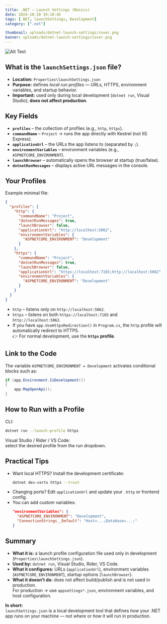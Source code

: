 ```yaml
---
title: .NET – Launch Settings (Basics)
date: 2024-10-20 19:10:45
tags: [.NET, launchSettings, Development]
category: [".net"]

thumbnail: uploads/dotnet-launch-settings/cover.png
banner: uploads/dotnet-launch-settings/cover.png
---
```

![Alt Text](uploads/dotnet-launch-settings/cover.png)

## What is the `launchSettings.json` file?

- **Location:** `Properties\launchSettings.json`  
- **Purpose:** defines *local run profiles* — URLs, HTTPS, environment variables, and startup behavior.  
- **Important:** used only during local development (`dotnet run`, Visual Studio); **does not affect production**.

<!--more-->


## Key Fields

- **`profiles`** – the collection of profiles (e.g., `http`, `https`).  
- **`commandName`** – `Project` → runs the app directly with Kestrel (not IIS Express).  
- **`applicationUrl`** – the URLs the app listens to (separated by `;`).  
- **`environmentVariables`** – environment variables (e.g., `ASPNETCORE_ENVIRONMENT`).  
- **`launchBrowser`** – automatically opens the browser at startup (true/false).  
- **`dotnetRunMessages`** – displays active URL messages in the console.


## Your Profiles

Example minimal file:

```json
{
  "profiles": {
    "http": {
      "commandName": "Project",
      "dotnetRunMessages": true,
      "launchBrowser": false,
      "applicationUrl": "http://localhost:5062",
      "environmentVariables": {
        "ASPNETCORE_ENVIRONMENT": "Development"
      }
    },
    "https": {
      "commandName": "Project",
      "dotnetRunMessages": true,
      "launchBrowser": false,
      "applicationUrl": "https://localhost:7165;http://localhost:5062",
      "environmentVariables": {
        "ASPNETCORE_ENVIRONMENT": "Development"
      }
    }
  }
}
```

- `http` – listens only on `http://localhost:5062`.  
- `https` – listens on both `https://localhost:7165` and `http://localhost:5062`.  
- If you have `app.UseHttpsRedirection()` in `Program.cs`, the `http` profile will automatically redirect to HTTPS.  
  👉 For normal development, use the **`https` profile**.


## Link to the Code

The variable `ASPNETCORE_ENVIRONMENT = Development` activates conditional blocks such as:

```csharp
if (app.Environment.IsDevelopment())
{
    app.MapOpenApi();
}
```


## How to Run with a Profile

CLI:
```bash
dotnet run --launch-profile https
```

Visual Studio / Rider / VS Code:  
select the desired profile from the run dropdown.


## Practical Tips

- Want local HTTPS? Install the development certificate:
  ```bash
  dotnet dev-certs https --trust
  ```
- Changing ports? Edit `applicationUrl` and update your `.http` or frontend config.  
- You can add custom variables:
  ```json
  "environmentVariables": {
    "ASPNETCORE_ENVIRONMENT": "Development",
    "ConnectionStrings__Default": "Host=...;Database=...;"
  }
  ```


## Summary

- **What it is:** a launch profile configuration file used only in development (`Properties\launchSettings.json`).  
- **Used by:** `dotnet run`, Visual Studio, Rider, VS Code.  
- **What it configures:** URLs (`applicationUrl`), environment variables (`ASPNETCORE_ENVIRONMENT`), startup options (`launchBrowser`).  
- **What it doesn’t do:** does not affect build/publish and is not used in production.  
  For production → use `appsettings*.json`, environment variables, and host configuration.


**In short:**  
`launchSettings.json` is a local development tool that defines *how* your .NET app runs on your machine — not *where* or *how* it will run in production.
